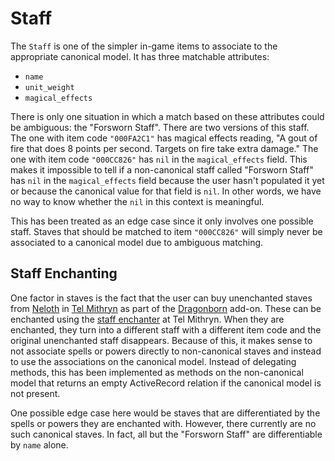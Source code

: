 # Staff

The `Staff` is one of the simpler in-game items to associate to the appropriate canonical model. It has three matchable attributes:

* `name`
* `unit_weight`
* `magical_effects`

There is only one situation in which a match based on these attributes could be ambiguous: the "Forsworn Staff". There are two versions of this staff. The one with item code `"000FA2C1"` has magical effects reading, "A gout of fire that does 8 points per second. Targets on fire take extra damage." The one with item code `"000CC826"` has `nil` in the `magical_effects` field. This makes it impossible to tell if a non-canonical staff called "Forsworn Staff" has `nil` in the `magical_effects` field because the user hasn't populated it yet or because the canonical value for that field is `nil`. In other words, we have no way to know whether the `nil` in this context is meaningful.

This has been treated as an edge case since it only involves one possible staff. Staves that should be matched to item `"000CC826"` will simply never be associated to a canonical model due to ambiguous matching.

## Staff Enchanting

One factor in staves is the fact that the user can buy unenchanted staves from [Neloth](https://elderscrolls.fandom.com/wiki/Neloth_(Dragonborn)) in [Tel Mithryn](https://elderscrolls.fandom.com/wiki/Tel_Mithryn) as part of the [Dragonborn](https://elderscrolls.fandom.com/wiki/The_Elder_Scrolls_V:_Dragonborn) add-on. These can be enchanted using the [staff enchanter](https://elderscrolls.fandom.com/wiki/Staff_Enchanter) at Tel Mithryn. When they are enchanted, they turn into a different staff with a different item code and the original unenchanted staff disappears. Because of this, it makes sense to not associate spells or powers directly to non-canonical staves and instead to use the associations on the canonical model. Instead of delegating methods, this has been implemented as methods on the non-canonical model that returns an empty ActiveRecord relation if the canonical model is not present.

One possible edge case here would be staves that are differentiated by the spells or powers they are enchanted with. However, there currently are no such canonical staves. In fact, all but the "Forsworn Staff" are differentiable by `name` alone.
